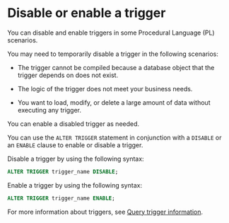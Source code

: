 # Disable or enable a trigger

You can disable and enable triggers in some Procedural Language (PL) scenarios.

You may need to temporarily disable a trigger in the following scenarios:

* The trigger cannot be compiled because a database object that the trigger depends on does not exist.

* The logic of the trigger does not meet your business needs.

* You want to load, modify, or delete a large amount of data without executing any trigger.

You can enable a disabled trigger as needed.

You can use the `ALTER TRIGGER` statement in conjunction with a `DISABLE` or an `ENABLE` clause to enable or disable a trigger.

Disable a trigger by using the following syntax:

```sql
ALTER TRIGGER trigger_name DISABLE;
```

Enable a trigger by using the following syntax:

```sql
ALTER TRIGGER trigger_name ENABLE;
```

For more information about triggers, see [Query trigger information](../800.manage-triggers-of-oracle-mode/700.view-trigger-information-of-oracle-mode.md).
